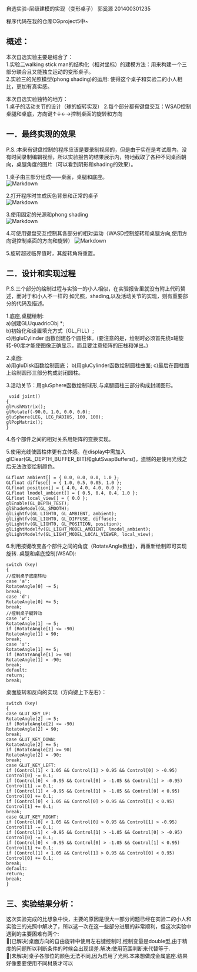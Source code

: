 ﻿自选实验-层级建模的实现（变形桌子）
郭奚源 201400301235  

程序代码在我的仓库CGproject5中~  

## 概述：
本次自选实验主要是结合了：  
1.实验二walking stick man的结构化（相对坐标）的建模方法：用来构建一个三部分联合且又能独立运动的变形桌子。  
2.实验三的光照模型(phong shading)的运用: 使得这个桌子和实验二的小人相比，更加有真实感。

本次自选实验独特的地方：  
1.桌子的活动关节的设计（球的旋转实现）
2.每个部分都有键盘交互：WSAD控制桌腿和桌底，方向键↑↓←→控制桌面的旋转和方向
	
## 一．最终实现的效果  
P.S.:本来有键盘控制的程序应该是要录制视频的，但是由于实在是考试周内，没有时间录制编辑视频，所以实验报告的结果展示内，特地截取了各种不同桌面朝向，桌腿角度的图片（可以看到阴影和shading的效果）。

1.桌子由三部分组成——桌面，桌腿和底座。  
![Markdown](http://i1.buimg.com/1949/bc46b2f1c5773137.png)     
  
2.打开程序时生成灰色背景和正常的桌子  
![Markdown](http://i1.buimg.com/1949/d6cf15179ccf60a9.png)  

3.使用固定的光源和phong shading  
![Markdown](http://i1.buimg.com/1949/953e6feef9eb5b91.png)  

4.可使用键盘交互控制其各部分的相对运动（WASD控制旋转和桌腿方向,使用方向键控制桌面的方向和旋转）
![Markdown](http://i1.buimg.com/1949/43b173740b000f78.png)    

5.旋转超过临界值时，其旋转角将重置。



## 二．设计和实现过程  
P.S.三个部分的绘制过程与实验一的小人相似，在实验报告里就没有附上代码赘述，而对于和小人不一样的 如光照，shading,以及活动关节的实现，则有重要部分的代码及描述。  
 
1.底座,桌腿绘制:  
a)创建GLUquadricObj *;  
b)初始化和设置填充方式（GL_FILL）;  
c)用gluCylinder 函数创建各个圆柱体。(要注意的是，绘制时必须首先绕x轴旋转-90度才能使图像正确显示，而且要注意矩阵的压栈和弹出。)  
  
2.桌面:    
a)用gluDisk函数绘制圆底；
b)用gluCylinder函数绘制圆柱曲面;
c)最后在圆柱面上绘制圆形三部分构成封闭圆柱。  
  
3.活动关节：用gluSphere函数绘制球形,与桌腿圆柱三部分构成封闭图形。
<pre><code> void joint()  
{  
glPushMatrix();  
glRotatef(-90.0, 1.0, 0.0, 0.0);    
gluSphere(LEG, LEG_RADIUS, 100, 100);   
glPopMatrix();  
}  </code></pre>  
4.各个部件之间的相对关系用矩阵的变换实现。  
  
5.使用光线使圆柱体更有立体感。在display中需加入glClear(GL_DEPTH_BUFFER_BIT)和glutSwapBuffers()，遗憾的是使用光线之后无法改变绘制颜色。   
<pre><code>GLfloat ambient[] = { 0.0, 0.0, 0.0, 1.0 };  
GLfloat diffuse[] = { 1.0, 0.5, 0.05, 1.0 };  
GLfloat position[] = { 4.0, 4.0, 4.0, 0.0 };  
GLfloat lmodel_ambient[] = { 0.5, 0.4, 0.4, 1.0 };  
GLfloat local_view[] = { 0.0 };  
glEnable(GL_DEPTH_TEST);  
glShadeModel(GL_SMOOTH);  
glLightfv(GL_LIGHT0, GL_AMBIENT, ambient);   
glLightfv(GL_LIGHT0, GL_DIFFUSE, diffuse);  
glLightfv(GL_LIGHT0, GL_POSITION, position);  
glLightModelfv(GL_LIGHT_MODEL_AMBIENT, lmodel_ambient);  
glLightModelfv(GL_LIGHT_MODEL_LOCAL_VIEWER, local_view);  </code></pre>

6.利用按键改变各个部件之间的角度（RotateAngle数组），再重新绘制即可实现旋转.
桌腿和桌底控制(WSAD):
<pre><code>switch (key)  
{   
//控制桌子底座转动  
case 'a':   
RotateAngle[0] -= 5;  
break;  
case 'd':  
RotateAngle[0] += 5;  
break;  
//控制桌子腿转动  
case 'w':  
RotateAngle[1] -= 5;  
if (RotateAngle[1] <= -90)  
RotateAngle[1] = 90;  
break;  
case 's':  
RotateAngle[1] += 5;  
if (RotateAngle[1] >= 90)  
RotateAngle[1] = -90;   
break;  
default:  
return;  
break;  </code></pre>

桌面旋转和反向的实现（方向键上下左右）：  
<pre><code>switch (key)  
{   
case GLUT_KEY_UP:  
RotateAngle[2] -= 5;  
if (RotateAngle[2] <= -90)  
RotateAngle[2] = 90;  
break;  
case GLUT_KEY_DOWN:  
RotateAngle[2] += 5;  
if (RotateAngle[2] >= 90)  
RotateAngle[2] = -90;  
break;  
case GLUT_KEY_LEFT:  
if (Control[1] < 1.05 && Control[1] > 0.95 && Control[0] > -0.95)  
Control[0] -= 0.1;  
if (Control[0] < -0.95 && Control[0] > -1.05 && Control[1] > -0.95)  
Control[1] -= 0.1;  
if (Control[1] < -0.95 && Control[1] > -1.05 && Control[0] < 0.95)  
Control[0] += 0.1;  
if (Control[0] < 1.05 && Control[0] > 0.95 && Control[1] < 0.95)  
Control[1] += 0.1;  
break;  
case GLUT_KEY_RIGHT:  
if (Control[0] < 1.05 && Control[0] > 0.95 && Control[1] > -0.95)  
Control[1] -= 0.1;  
if (Control[1] < -0.95 && Control[1] > -1.05 && Control[0] > -0.95)  
Control[0] -= 0.1;    
if (Control[0] < -0.95 && Control[0] > -1.05 && Control[1] < 0.95)  
Control[1] += 0.1;  
if (Control[1] < 1.05 && Control[1] > 0.95 && Control[0] < 0.95)  
Control[0] += 0.1;  
break;   
default:  
return;    
break;  
}  </code></pre>  

## 三、实验结果分析：
这次实验完成的比想象中快，主要的原因是很大一部分问题已经在实验二的小人和实验三的光照中解决了，所以这一次在这一些部分进展的非常顺利，但这次实验中遇到的主要困难有两个:  
[已解决]桌面方向的自由旋转中使用左右键控制时,控制变量是double型,由于精度的问题所以判断条件的时候会出现误差.解决:使用范围判断来代替等于.    
[未解决]桌子各部位的颜色无法不同,因为启用了光照.本来想做成金属底座.结果好像要要使用不同材质才可以  
